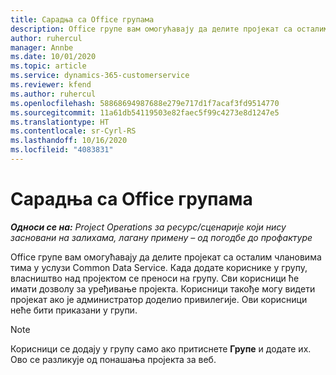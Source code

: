 ```yaml
---
title: Сарадња са Office групама
description: Office групе вам омогућавају да делите пројекат са осталим члановима тима у оквиру услуге Common Data Service.
author: ruhercul
manager: Annbe
ms.date: 10/01/2020
ms.topic: article
ms.service: dynamics-365-customerservice
ms.reviewer: kfend
ms.author: ruhercul
ms.openlocfilehash: 58868694987688e279e717d1f7acaf3fd9514770
ms.sourcegitcommit: 11a61db54119503e82faec5f99c4273e8d1247e5
ms.translationtype: HT
ms.contentlocale: sr-Cyrl-RS
ms.lasthandoff: 10/16/2020
ms.locfileid: "4083831"
---
```

# <a name="collaboration-with-office-groups"></a>Сарадња са Office групама

_**Односи се на:** Project Operations за ресурс/сценарије који нису засновани на залихама, лагану примену – од погодбе до профактуре_

Office групе вам омогућавају да делите пројекат са осталим члановима тима у услузи Common Data Service. Када додате кориснике у групу, власништво над пројектом се преноси на групу. Сви корисници ће имати дозволу за уређивање пројекта. Корисници такође могу видети пројекат ако је администратор доделио привилегије. Ови корисници неће бити приказани у групи.

> [!NOTE] 
> Корисници се додају у групу само ако притиснете **Групе** и додате их. Ово се разликује од понашања пројекта за веб. 

